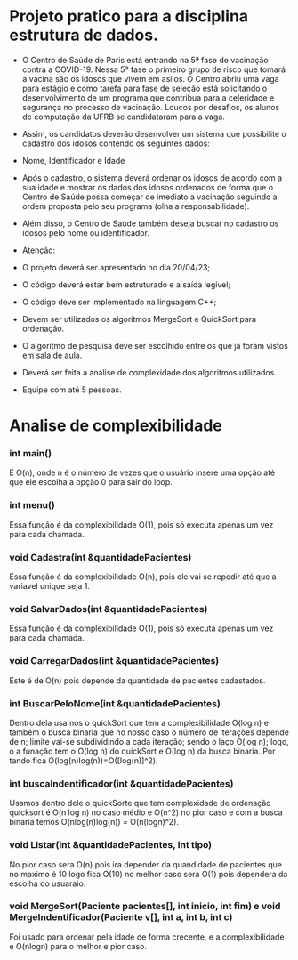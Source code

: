 
# Projeto pratico para a disciplina estrutura de dados. 

- O Centro de Saúde de Paris está entrando na 5ª fase de vacinação contra a COVID-19.
Nessa 5ª fase o primeiro grupo de risco que tomará a vacina são os idosos que vivem em
asilos. O Centro abriu uma vaga para estágio e como tarefa para fase de seleção está
solicitando o desenvolvimento de um programa que contribua para a celeridade e
segurança no processo de vacinação. Loucos por desafios, os alunos de computação da
UFRB se candidataram para a vaga.
- Assim, os candidatos deverão desenvolver um sistema que possibilite o cadastro dos
idosos contendo os seguintes dados:
- Nome, Identificador e Idade
- Após o cadastro, o sistema deverá ordenar os idosos de acordo com a sua idade e mostrar
os dados dos idosos ordenados de forma que o Centro de Saúde possa começar de
imediato a vacinação seguindo a ordem proposta pelo seu programa (olha a
responsabilidade).
- Além disso, o Centro de Saúde também deseja buscar no cadastro os idosos pelo nome ou
identificador.


- Atenção:
- O projeto deverá ser apresentado no dia 20/04/23;
- O código deverá estar bem estruturado e a saída legível;
- O código deve ser implementado na linguagem C++;
- Devem ser utilizados os algoritmos MergeSort e QuickSort para ordenação.
- O algoritmo de pesquisa deve ser escolhido entre os que já foram vistos em sala de aula.
- Deverá ser feita a análise de complexidade dos algoritmos utilizados.
- Equipe com até 5 pessoas.



# Analise de complexibilidade 

### int main()

É O(n), onde n é o número de vezes que o usuário insere uma opção até que ele escolha a opção 0 para sair do loop.

### int menu()

Essa função é da complexibilidade O(1), pois só executa apenas um vez para cada chamada.

### void Cadastra(int &quantidadePacientes)

Essa função é da complexibilidade O(n), pois ele vai se repedir até que a variavel unique seja 1.

### void SalvarDados(int &quantidadePacientes)

Essa função é da complexibilidade O(1), pois só executa apenas um vez para cada chamada.

### void CarregarDados(int &quantidadePacientes)

Este é de O(n) pois depende da quantidade de pacientes cadastados.

### int BuscarPeloNome(int &quantidadePacientes)

Dentro dela usamos o quickSort que tem a complexibilidade O(log n) e também o busca binaria que no nosso caso o número de iterações depende de n; limite vai-se subdividindo a cada iteração; sendo o laço O(log n); logo, o a funação tem o O(log n) do quickSort e O(log n) da busca binaria. Por tando fica O(log(n)log(n))=O([log(n)]^2).

### int buscaIndentificador(int &quantidadePacientes)

Usamos dentro dele o quickSorte que tem complexidade de ordenação quicksort é O(n log n) no caso médio e O(n^2) no pior caso e com a busca binaria temos O(nlog(n)log(n)) = O(n(logn)^2).

### void Listar(int &quantidadePacientes, int tipo)

No pior caso sera O(n) pois ira depender da quandidade de pacientes que no maximo é 10 logo fica O(10) no melhor caso sera O(1) pois dependera da escolha do usuaraio.

### void MergeSort(Paciente pacientes[], int inicio, int fim) e void MergeIndentificador(Paciente v[], int a, int b, int c)

Foi usado para ordenar pela idade de forma crecente, e a complexibilidade e O(nlogn) para o melhor e pior caso.





